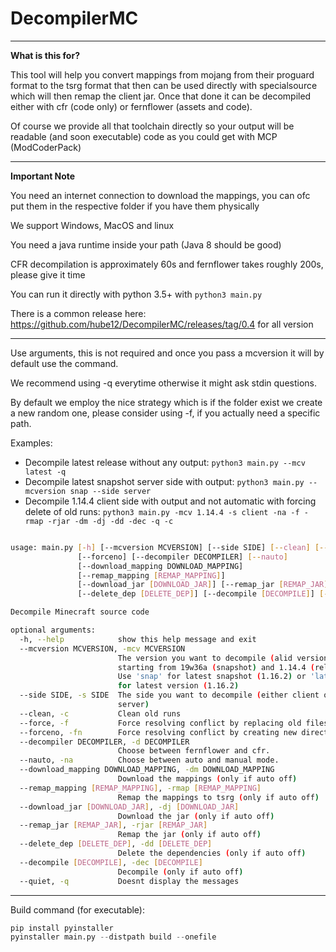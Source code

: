# DecompilerMC

---
**What is this for?**

This tool will help you convert mappings from mojang from their proguard format to the tsrg format that then can be used directly with specialsource which will then remap the client jar. Once that done it can be decompiled either with cfr (code only) or fernflower (assets and code).

Of course we provide all that toolchain directly so your output will be readable (and soon executable) code as you could get with MCP (ModCoderPack)

---
**Important Note**

You need an internet connection to download the mappings, you can ofc put them in the respective folder if you have them physically

We support Windows, MacOS and linux

You need a java runtime inside your path (Java 8 should be good)

CFR decompilation is approximately 60s and fernflower takes roughly 200s, please give it time

You can run it directly with python 3.5+ with `python3 main.py`

There is a common release here:  https://github.com/hube12/DecompilerMC/releases/tag/0.4 for all version

----

Use arguments, this is not required and once you pass a mcversion it will by default use the command.

We recommend using -q everytime otherwise it might ask stdin questions.

By default we employ the nice strategy which is if the folder exist we create a new random one, please consider using -f, 
if you actually need a specific path.

Examples:
- Decompile latest release without any output: `python3 main.py --mcv latest -q` 
- Decompile latest snapshot server side with output: `python3 main.py --mcversion snap --side server` 
- Decompile 1.14.4 client side with output and not automatic with forcing delete of old runs:  `python3 main.py -mcv 1.14.4 -s client -na -f -rmap -rjar -dm -dj -dd -dec -q -c` 


```bash

usage: main.py [-h] [--mcversion MCVERSION] [--side SIDE] [--clean] [--force]
               [--forceno] [--decompiler DECOMPILER] [--nauto]
               [--download_mapping DOWNLOAD_MAPPING]
               [--remap_mapping [REMAP_MAPPING]]
               [--download_jar [DOWNLOAD_JAR]] [--remap_jar [REMAP_JAR]]
               [--delete_dep [DELETE_DEP]] [--decompile [DECOMPILE]] [--quiet]

Decompile Minecraft source code

optional arguments:
  -h, --help            show this help message and exit
  --mcversion MCVERSION, -mcv MCVERSION
                        The version you want to decompile (alid version
                        starting from 19w36a (snapshot) and 1.14.4 (releases))
                        Use 'snap' for latest snapshot (1.16.2) or 'latest'
                        for latest version (1.16.2)
  --side SIDE, -s SIDE  The side you want to decompile (either client or
                        server)
  --clean, -c           Clean old runs
  --force, -f           Force resolving conflict by replacing old files.
  --forceno, -fn        Force resolving conflict by creating new directories.
  --decompiler DECOMPILER, -d DECOMPILER
                        Choose between fernflower and cfr.
  --nauto, -na          Choose between auto and manual mode.
  --download_mapping DOWNLOAD_MAPPING, -dm DOWNLOAD_MAPPING
                        Download the mappings (only if auto off)
  --remap_mapping [REMAP_MAPPING], -rmap [REMAP_MAPPING]
                        Remap the mappings to tsrg (only if auto off)
  --download_jar [DOWNLOAD_JAR], -dj [DOWNLOAD_JAR]
                        Download the jar (only if auto off)
  --remap_jar [REMAP_JAR], -rjar [REMAP_JAR]
                        Remap the jar (only if auto off)
  --delete_dep [DELETE_DEP], -dd [DELETE_DEP]
                        Delete the dependencies (only if auto off)
  --decompile [DECOMPILE], -dec [DECOMPILE]
                        Decompile (only if auto off)
  --quiet, -q           Doesnt display the messages
```

----

Build command (for executable):

```python
pip install pyinstaller
pyinstaller main.py --distpath build --onefile
```
